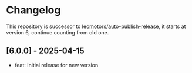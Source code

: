 # Changelog

This repository is successor to [leomotors/auto-publish-release](https://github.com/leomotors/auto-publish-release), it starts at version 6, continue counting from old one.

## [6.0.0] - 2025-04-15

- feat: Initial release for new version
